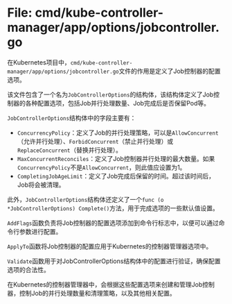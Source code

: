 # File: cmd/kube-controller-manager/app/options/jobcontroller.go

在Kubernetes项目中，`cmd/kube-controller-manager/app/options/jobcontroller.go`文件的作用是定义了Job控制器的配置选项。

该文件包含了一个名为`JobControllerOptions`的结构体，该结构体定义了Job控制器的各种配置选项，包括Job并行处理数量、Job完成后是否保留Pod等。

`JobControllerOptions`结构体中的字段主要有：
- `ConcurrencyPolicy`：定义了Job的并行处理策略，可以是`AllowConcurrent`（允许并行处理）、`ForbidConcurrent`（禁止并行处理）或`ReplaceConcurrent`（替换并行处理）。
- `MaxConcurrentReconciles`：定义了Job控制器并行处理的最大数量。如果`ConcurrencyPolicy`不是`AllowConcurrent`，则此值应设置为1。
- `CompletingJobAgeLimit`：定义了Job完成后保留的时间。超过该时间后，Job将会被清理。

此外，`JobControllerOptions`结构体还定义了一个`func (o *JobControllerOptions) Complete()`方法，用于完成选项的一些默认值设置。

`AddFlags`函数负责将Job控制器的配置选项添加到命令行标志中，以便可以通过命令行参数进行配置。

`ApplyTo`函数将Job控制器的配置应用于Kubernetes的控制器管理器选项中。

`Validate`函数用于对JobControllerOptions结构体中的配置进行验证，确保配置选项的合法性。

在Kubernetes的控制器管理器中，会根据这些配置选项来创建和管理Job控制器，控制Job的并行处理数量和清理策略，以及其他相关配置。

